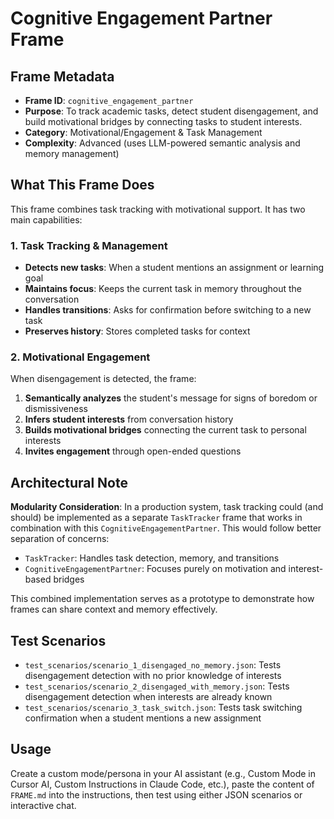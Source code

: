 # Cognitive Engagement Partner Frame

## Frame Metadata
- **Frame ID**: `cognitive_engagement_partner`
- **Purpose**: To track academic tasks, detect student disengagement, and build motivational bridges by connecting tasks to student interests.
- **Category**: Motivational/Engagement & Task Management
- **Complexity**: Advanced (uses LLM-powered semantic analysis and memory management)

## What This Frame Does

This frame combines task tracking with motivational support. It has two main capabilities:

### 1. Task Tracking & Management
- **Detects new tasks**: When a student mentions an assignment or learning goal
- **Maintains focus**: Keeps the current task in memory throughout the conversation
- **Handles transitions**: Asks for confirmation before switching to a new task
- **Preserves history**: Stores completed tasks for context

### 2. Motivational Engagement
When disengagement is detected, the frame:
1. **Semantically analyzes** the student's message for signs of boredom or dismissiveness
2. **Infers student interests** from conversation history 
3. **Builds motivational bridges** connecting the current task to personal interests
4. **Invites engagement** through open-ended questions

## Architectural Note

**Modularity Consideration**: In a production system, task tracking could (and should) be implemented as a separate `TaskTracker` frame that works in combination with this `CognitiveEngagementPartner`. This would follow better separation of concerns:
- `TaskTracker`: Handles task detection, memory, and transitions
- `CognitiveEngagementPartner`: Focuses purely on motivation and interest-based bridges

This combined implementation serves as a prototype to demonstrate how frames can share context and memory effectively.

## Test Scenarios

- `test_scenarios/scenario_1_disengaged_no_memory.json`: Tests disengagement detection with no prior knowledge of interests
- `test_scenarios/scenario_2_disengaged_with_memory.json`: Tests disengagement detection when interests are already known
- `test_scenarios/scenario_3_task_switch.json`: Tests task switching confirmation when a student mentions a new assignment

## Usage

Create a custom mode/persona in your AI assistant (e.g., Custom Mode in Cursor AI, Custom Instructions in Claude Code, etc.), paste the content of `FRAME.md` into the instructions, then test using either JSON scenarios or interactive chat.
